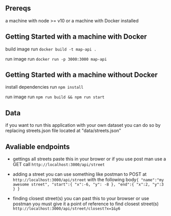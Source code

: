 ## Prereqs
  a machine with node >= v10 or a machine with Docker installed
## Getting Started with a machine with Docker

build image
run `docker build -t map-api .`

run image
run `docker run -p 3000:3000 map-api`

## Getting Started with a machine without Docker

install dependencies
run `npm install`

run image
run `npm run build && npm run start`

## Data

if you want to run this application with your own dataset you can do so by replacing streets.json file located at "data/streets.json"


## Avaliable endpoints

- gettings all streets 
 paste this in your brower or if you use post man use a GET call `http://localhost:3000/api/street`

 - adding a street
 you can use something like postman to  POST at `http://localhost:3000/api/street`
 with the following body`
 {
	"name":"my awesome street",
	"start":{
		"x":-6,
		"y": -8
	},
	"end":{
		"x":2,
		"y":3
	}
}
 `

 - finding closest street(s)
you can past this to  your browser or use postman you must give it a point of reference to find closest street(s)
 `http://localhost:3000/api/street/closest?x=1&y6`